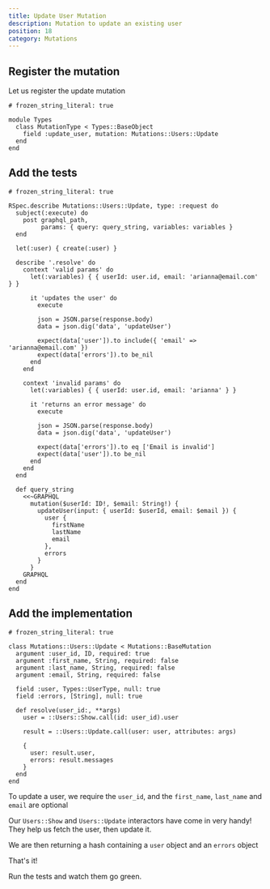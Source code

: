 ```yaml
---
title: Update User Mutation
description: Mutation to update an existing user
position: 18
category: Mutations
---
```


## Register the mutation

Let us register the update mutation

```ruby[app/graphql/types/mutation_type.rb]
# frozen_string_literal: true

module Types
  class MutationType < Types::BaseObject
    field :update_user, mutation: Mutations::Users::Update
  end
end
```

## Add the tests

```ruby[spec/graphql/mutations/users/update_spec.rb]
# frozen_string_literal: true

RSpec.describe Mutations::Users::Update, type: :request do
  subject(:execute) do
    post graphql_path,
         params: { query: query_string, variables: variables }
  end

  let(:user) { create(:user) }

  describe '.resolve' do
    context 'valid params' do
      let(:variables) { { userId: user.id, email: 'arianna@email.com' } }

      it 'updates the user' do
        execute

        json = JSON.parse(response.body)
        data = json.dig('data', 'updateUser')

        expect(data['user']).to include({ 'email' => 'arianna@email.com' })
        expect(data['errors']).to be_nil
      end
    end

    context 'invalid params' do
      let(:variables) { { userId: user.id, email: 'arianna' } }

      it 'returns an error message' do
        execute

        json = JSON.parse(response.body)
        data = json.dig('data', 'updateUser')

        expect(data['errors']).to eq ['Email is invalid']
        expect(data['user']).to be_nil
      end
    end
  end

  def query_string
    <<~GRAPHQL
      mutation($userId: ID!, $email: String!) {
        updateUser(input: { userId: $userId, email: $email }) {
          user {
            firstName
            lastName
            email
          },
          errors
        }
      }
    GRAPHQL
  end
end
```

## Add the implementation

```ruby[app/graphql/mutations/users/update.rb]
# frozen_string_literal: true

class Mutations::Users::Update < Mutations::BaseMutation
  argument :user_id, ID, required: true
  argument :first_name, String, required: false
  argument :last_name, String, required: false
  argument :email, String, required: false

  field :user, Types::UserType, null: true
  field :errors, [String], null: true

  def resolve(user_id:, **args)
    user = ::Users::Show.call(id: user_id).user

    result = ::Users::Update.call(user: user, attributes: args)

    {
      user: result.user,
      errors: result.messages
    }
  end
end
```

To update a user, we require the `user_id`, and the `first_name`, `last_name` and `email` are optional

Our `Users::Show` and `Users::Update` interactors have come in very handy! They help us fetch the user, then update it.

We are then returning a hash containing a `user` object and an `errors` object

That's it!

Run the tests and watch them go green.
